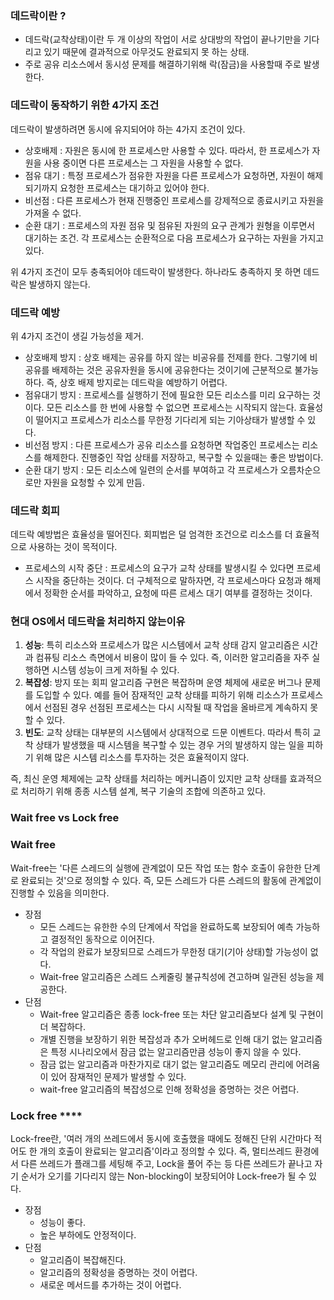 ### 데드락이란 ?

- 데드락(교착상태)이란 두 개 이상의 작업이 서로 상대방의 작업이 끝나기만을 기다리고 있기 때문에 결과적으로 아무것도 완료되지 못 하는 상태.
- 주로 공유 리소스에서 동시성 문제를 해결하기위해 락(잠금)을 사용할때 주로 발생한다.

### 데드락이 동작하기 위한 4가지 조건

데드락이 발생하려면 동시에 유지되어야 하는 4가지 조건이 있다.

- 상호배제 : 자원은 동시에 한 프로세스만 사용할 수 있다. 따라서, 한 프로세스가 자원을 사용 중이면 다른 프로세스는 그 자원을 사용할 수 없다.
- 점유 대기 : 특정 프로세스가 점유한 자원을 다른 프로세스가 요청하면, 자원이 해제되기까지 요청한 프로세스는 대기하고 있어야 한다.
- 비선점 : 다른 프로세스가 현재 진행중인 프로세스를 강제적으로 종료시키고 자원을 가져올 수 없다.
- 순환 대기 : 프로세스의 자원 점유 및 점유된 자원의 요구 관계가 원형을 이루면서 대기하는 조건. 각 프로세스는 순환적으로 다음 프로세스가 요구하는 자원을 가지고 있다.

위 4가지 조건이 모두 충족되어야 데드락이 발생한다. 하나라도 충족하지 못 하면 데드락은 발생하지 않는다.

### 데드락 예방

위 4가지 조건이 생길 가능성을 제거.

- 상호배제 방지 : 상호 배제는 공유를 하지 않는 비공유를 전제를 한다. 그렇기에 비공유를 배제하는 것은 공유자원을 동시에 공유한다는 것이기에 근분적으로 불가능하다. 즉, 상호 배제 방지로는 데드락을 예방하기 어렵다.
- 점유대기 방지 : 프로세스를 실행하기 전에 필요한 모든 리소스를 미리 요구하는 것이다. 모든 리소스를 한 번에 사용할 수 없으면 프로세스는 시작되지 않는다. 효율성이 떨어지고 프로세스가 리소스를 무한정 기다리게 되는 기아상태가 발생할 수 있다.
- 비선점 방지 : 다른 프로세스가 공유 리소스를 요청하면 작업중인 프로세스는 리소스를 해제한다. 진행중인 작업 상태를 저장하고, 복구할 수 있을때는 좋은 방법이다.
- 순환 대기 방지 : 모든 리소스에 일련의 순서를 부여하고 각 프로세스가 오름차순으로만 자원을 요청할 수 있게 만듬.

### 데드락 회피

데드락 예방법은 효율성을 떨어진다. 회피법은 덜 엄격한 조건으로 리소스를 더 효율적으로 사용하는 것이 목적이다.

- 프로세스의 시작 중단 : 프로세스의 요구가 교착 상태를 발생시킬 수 있다면 프로세스 시작을 중단하는 것이다. 더 구체적으로 말하자면, 각 프로세스마다 요청과 해제에서 정확한 순서를 파악하고, 요청에 따른 르세스 대기 여부를 결정하는 것이다.

### 현대 OS에서 데드락을 처리하지 않는이유

1. **성능**: 특히 리소스와 프로세스가 많은 시스템에서 교착 상태 감지 알고리즘은 시간과 컴퓨팅 리소스 측면에서 비용이 많이 들 수 있다. 즉, 이러한 알고리즘을 자주 실행하면 시스템 성능이 크게 저하될 수 있다.
2. **복잡성**: 방지 또는 회피 알고리즘 구현은 복잡하며 운영 체제에 새로운 버그나 문제를 도입할 수 있다. 예를 들어 잠재적인 교착 상태를 피하기 위해 리소스가 프로세스에서 선점된 경우 선점된 프로세스는 다시 시작될 때 작업을 올바르게 계속하지 못할 수 있다.
3. **빈도**: 교착 상태는 대부분의 시스템에서 상대적으로 드문 이벤트다. 따라서 특히 교착 상태가 발생했을 때 시스템을 복구할 수 있는 경우 거의 발생하지 않는 일을 피하기 위해 많은 시스템 리소스를 투자하는 것은 효율적이지 않다.

즉, 최신 운영 체제에는 교착 상태를 처리하는 메커니즘이 있지만 교착 상태를 효과적으로 처리하기 위해 종종 시스템 설계, 복구 기술의 조합에 의존하고 있다.

### Wait free vs Lock free

### Wait free

Wait-free는 '다른 스레드의 실행에 관계없이 모든 작업 또는 함수 호출이 유한한 단계로 완료되는 것'으로 정의할 수 있다. 즉, 모든 스레드가 다른 스레드의 활동에 관계없이 진행할 수 있음을 의미한다. 

- 장점
    - 모든 스레드는 유한한 수의 단계에서 작업을 완료하도록 보장되어 예측 가능하고 결정적인 동작으로 이어진다.
    - 각 작업의 완료가 보장되므로 스레드가 무한정 대기(기아 상태)할 가능성이 없다.
    - Wait-free 알고리즘은 스레드 스케줄링 불규칙성에 견고하며 일관된 성능을 제공한다.
- 단점
    - Wait-free 알고리즘은 종종 lock-free 또는 차단 알고리즘보다 설계 및 구현이 더 복잡하다.
    - 개별 진행을 보장하기 위한 복잡성과 추가 오버헤드로 인해 대기 없는 알고리즘은 특정 시나리오에서 잠금 없는 알고리즘만큼 성능이 좋지 않을 수 있다.
    - 잠금 없는 알고리즘과 마찬가지로 대기 없는 알고리즘도 메모리 관리에 어려움이 있어 잠재적인 문제가 발생할 수 있다.
    - wait-free 알고리즘의 복잡성으로 인해 정확성을 증명하는 것은 어렵다.

### Lock free ****

Lock-free란, '여러 개의 쓰레드에서 동시에 호출했을 때에도 정해진 단위 시간마다 적어도 한 개의 호출이 완료되는 알고리즘'이라고 정의할 수 있다. 즉, 멀티쓰레드 환경에서 다른 쓰레드가 플래그를 세팅해 주고, Lock을 풀어 주는 등 다른 쓰레드가 끝나고 자기 순서가 오기를 기다리지 않는 Non-blocking이 보장되어야 Lock-free가 될 수 있다.

- 장점
    - 성능이 좋다.
    - 높은 부하에도 안정적이다.
- 단점
    - 알고리즘이 복잡해진다.
    - 알고리즘의 정확성을 증명하는 것이 어렵다.
    - 새로운 메서드를 추가하는 것이 어렵다.
    
